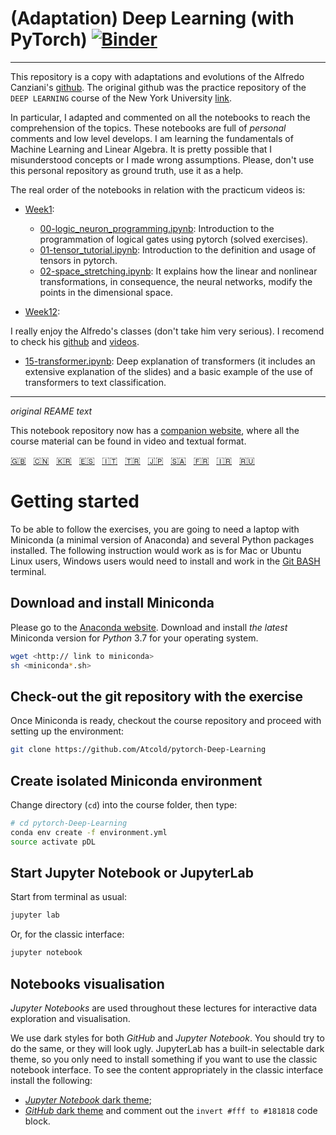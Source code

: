# (Adaptation) Deep Learning (with PyTorch) [![Binder](https://mybinder.org/badge_logo.svg)](https://mybinder.org/v2/gh/Atcold/pytorch-Deep-Learning/master)

-------------
This repository is a copy with adaptations and evolutions of the Alfredo Canziani's [github](https://github.com/Atcold/pytorch-Deep-Learning). The original github was the practice repository of the `DEEP LEARNING` course of the New York University [link](https://atcold.github.io/pytorch-Deep-Learning/).

In particular, I adapted and commented on all the notebooks to reach the comprehension of the topics. These notebooks are full of *personal* comments and low level develops. I am learning the fundamentals of Machine Learning and Linear Algebra. It is pretty possible that I misunderstood concepts or I made wrong assumptions. Please, don't use this personal repository as ground truth, use it as a help.

The real order of the notebooks in relation with the practicum videos is:

 - [Week1](https://www.youtube.com/watch?v=5_qrxVq1kvc):
 
   * [00-logic_neuron_programming.ipynb](./00-logic_neuron_programming.ipynb): Introduction to the programmation of logical gates using pytorch (solved exercises). 
   * [01-tensor_tutorial.ipynb](./01-tensor_tutorial.ipynb): Introduction to the definition and usage of tensors in pytorch. 
   * [02-space_stretching.ipynb](./02-space_stretching.ipynb): It explains how the linear and nonlinear transformations, in consequence, the neural networks, modify the points in the dimensional space. 
   
   
 - [Week12](https://www.youtube.com/watch?v=f01J0Dri-6k):

I really enjoy the Alfredo's classes (don't take him very serious). I recomend to check his [github](https://github.com/Atcold) and [videos](https://www.youtube.com/c/AlfredoCanziani/videos).

   * [15-transformer.ipynb](./15-transformer.ipynb): Deep explanation of transformers (it includes an extensive explanation of the slides) and a basic example of the use of transformers to text classification.

-------------

*original REAME text*

This notebook repository now has a [companion website](https://atcold.github.io/pytorch-Deep-Learning/), where all the course material can be found in video and textual format.

<!-- English - Mandarin - Korean - Spanish - Italian - Turkish - Japanese - Arabic - French - Farsi - Russian -->
[🇬🇧](https://github.com/Atcold/pytorch-Deep-Learning/blob/master/README.md) &nbsp; [🇨🇳](https://github.com/Atcold/pytorch-Deep-Learning/blob/master/docs/zh/README-ZH.md) &nbsp; [🇰🇷](https://github.com/Atcold/pytorch-Deep-Learning/blob/master/docs/ko/README-KO.md) &nbsp; [🇪🇸](https://github.com/Atcold/pytorch-Deep-Learning/blob/master/docs/es/README-ES.md) &nbsp; [🇮🇹](https://github.com/Atcold/pytorch-Deep-Learning/blob/master/docs/it/README-IT.md) &nbsp; [🇹🇷](https://github.com/Atcold/pytorch-Deep-Learning/blob/master/docs/tr/README-TR.md) &nbsp; [🇯🇵](https://github.com/Atcold/pytorch-Deep-Learning/blob/master/docs/ja/README-JA.md) &nbsp; [🇸🇦](https://github.com/Atcold/pytorch-Deep-Learning/blob/master/docs/ar/README-AR.md) &nbsp; [🇫🇷](https://github.com/Atcold/pytorch-Deep-Learning/blob/master/docs/fr/README-FR.md) &nbsp; [🇮🇷](https://github.com/Atcold/pytorch-Deep-Learning/blob/master/docs/fa/README-FA.md) &nbsp; [🇷🇺](https://github.com/Atcold/pytorch-Deep-Learning/blob/master/docs/ru/README-RU.md)


# Getting started

To be able to follow the exercises, you are going to need a laptop with Miniconda (a minimal version of Anaconda) and several Python packages installed.
The following instruction would work as is for Mac or Ubuntu Linux users, Windows users would need to install and work in the [Git BASH](https://gitforwindows.org/) terminal.


## Download and install Miniconda

Please go to the [Anaconda website](https://conda.io/miniconda.html).
Download and install *the latest* Miniconda version for *Python* 3.7 for your operating system.

```bash
wget <http:// link to miniconda>
sh <miniconda*.sh>
```


## Check-out the git repository with the exercise

Once Miniconda is ready, checkout the course repository and proceed with setting up the environment:

```bash
git clone https://github.com/Atcold/pytorch-Deep-Learning
```


## Create isolated Miniconda environment

Change directory (`cd`) into the course folder, then type:

```bash
# cd pytorch-Deep-Learning
conda env create -f environment.yml
source activate pDL
```


## Start Jupyter Notebook or JupyterLab

Start from terminal as usual:

```bash
jupyter lab
```

Or, for the classic interface:

```bash
jupyter notebook
```


## Notebooks visualisation

*Jupyter Notebooks* are used throughout these lectures for interactive data exploration and visualisation.

We use dark styles for both *GitHub* and *Jupyter Notebook*.
You should try to do the same, or they will look ugly.
JupyterLab has a built-in selectable dark theme, so you only need to install something if you want to use the classic notebook interface.
To see the content appropriately in the classic interface install the following:

 - [*Jupyter Notebook* dark theme](https://userstyles.org/styles/153443/jupyter-notebook-dark);
 - [*GitHub* dark theme](https://userstyles.org/styles/37035/github-dark) and comment out the `invert #fff to #181818` code block.
